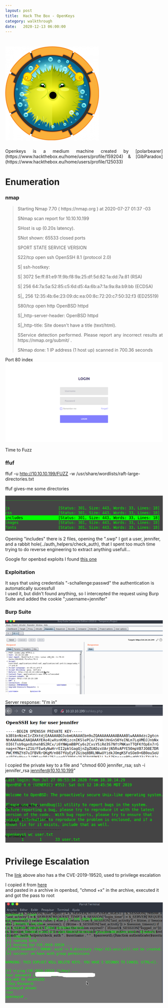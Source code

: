 ```yaml
---
layout: post
title:  Hack The Box - OpenKeys
category: walkthrough
date:   2020-12-13 06:00:00
---
```


# ![openkeys](/assets/img/openKeys/openkeys.png)  
<p style='text-align: justify;'>Openkeys is a medium machine created by [polarbearer](https://www.hackthebox.eu/home/users/profile/159204) & [GibParadox](https://www.hackthebox.eu/home/users/profile/125033)</p>  
  
# Enumeration  
### nmap  
  
><p style='text-align: justify;'>Starting Nmap 7.70 ( https://nmap.org ) at 2020-07-27 01:37 -03</p>  
><p style='text-align: justify;'>SNmap scan report for 10.10.10.199 </p> 
><p style='text-align: justify;'>SHost is up (0.20s latency). </p> 
><p style='text-align: justify;'>SNot shown: 65533 closed ports </p> 
><p style='text-align: justify;'>SPORT   STATE SERVICE VERSION </p> 
><p style='text-align: justify;'>S22/tcp open  ssh     OpenSSH 8.1 (protocol 2.0) </p> 
><p style='text-align: justify;'>S| ssh-hostkey: </p>
><p style='text-align: justify;'>S|   3072 5e:ff:81:e9:1f:9b:f8:9a:25:df:5d:82:1a:dd:7a:81 (RSA)  </p>
><p style='text-align: justify;'>S|   256 64:7a:5a:52:85:c5:6d:d5:4a:6b:a7:1a:9a:8a:b9:bb (ECDSA)  </p>
><p style='text-align: justify;'>S|_  256 12:35:4b:6e:23:09:dc:ea:00:8c:72:20:c7:50:32:f3 (ED25519)  </p>  
><p style='text-align: justify;'>S80/tcp open  http    OpenBSD httpd  </p>  
><p style='text-align: justify;'>S|_http-server-header: OpenBSD httpd </p>  
><p style='text-align: justify;'>S|_http-title: Site doesn't have a title (text/html).</p>  
><p style='text-align: justify;'>SService detection performed. Please report any incorrect results at https://nmap.org/submit/ .  </p>  
><p style='text-align: justify;'>SNmap done: 1 IP address (1 host up) scanned in 700.36 seconds </p>  
  
Port 80 index  
![port80](/assets/img/openKeys/port80.png)  

Time to Fuzz  
### ffuf  
ffuf -u http://10.10.10.199/FUZZ -w /usr/share/wordlists/raft-large-directories.txt  

ffuf gives-me some directories  

![ffuf](/assets/img/openKeys/ffuf.png)  

Opening "includes" there is 2 files, opening the ".swp" I got a user, jennifer, and a rabbit hole(../auth\_helpers/check\_auth), that I spent too much time trying to do reverse engineering to extract anything usefull...  

Google for openbsd exploits I found [this one](https://www.qualys.com/2019/12/04/cve-2019-19521/authentication-vulnerabilities-openbsd.txt)  

### Exploitation  

It says that using credentials "-schallenge:passwd" the authentication is automatically sucessfull  
I used it, but didn't found anything, so I intercepted the request using Burp Suite  and added the cookie ";username=jennifer"

### Burp Suite

![burp](/assets/img/openKeys/proxy.png)  

Server response: "I'm in"  
![id\_rsa](/assets/img/openKeys/id.png)  

I copied the private key to a file and "chmod 600 jennifer\_rsa; ssh -i jennifer\_rsa jennifer@10.10.10.199"  

![user](/assets/img/openKeys/user.png)  

# Privilege Escalation
The [link](https://www.qualys.com/2019/12/04/cve-2019-19521/authentication-vulnerabilities-openbsd.txt) above also has a the CVE-2019-19520, used to privilege escalation  

I copied it from [here](https://raw.githubusercontent.com/bcoles/local-exploits/master/CVE-2019-19520/openbsd-authroot)  
and pasted in a archive in openbsd, "chmod +x" in the archive, executed it and got the pass to root  

![root](/assets/img/openKeys/root.png)  

